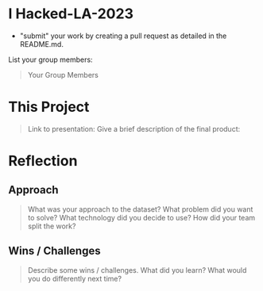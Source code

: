 # I Hacked-LA-2023
- "submit" your work by creating a pull request as detailed in the README.md.

List your group members:
> Your Group Members

# This Project
> Link to presentation: 
> Give a brief description of the final product:

# Reflection
## Approach
> What was your approach to the dataset? What problem did you want to solve? What technology did you decide to use? How did your team split the work?

## Wins / Challenges
> Describe some wins / challenges. What did you learn? What would you do differently next time?

